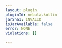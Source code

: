 ```yaml
---
layout: plugin
pluginId: nebula.kotlin
jarSha1: INVALID
isJarAvailable: false
error: NONE
violations: []

---
```

